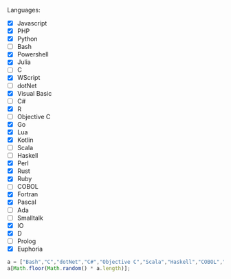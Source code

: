 Languages:
- [x] Javascript
- [x] PHP
- [x] Python
- [ ] Bash
- [x] Powershell
- [x] Julia
- [ ] C
- [x] WScript
- [ ] dotNet
- [x] Visual Basic
- [ ] C#
- [x] R
- [ ] Objective C
- [x] Go
- [x] Lua
- [x] Kotlin
- [ ] Scala
- [ ] Haskell
- [x] Perl
- [x] Rust
- [x] Ruby
- [ ] COBOL
- [x] Fortran
- [x] Pascal
- [ ] Ada
- [ ] Smalltalk
- [x] IO
- [x] D
- [ ] Prolog
- [x] Euphoria

```js
a = ["Bash","C","dotNet","C#","Objective C","Scala","Haskell","COBOL","Ada","Smalltalk","Prolog"];
a[Math.floor(Math.random() * a.length)];
```
